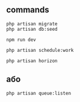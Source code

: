 ## commands
````````
php artisan migrate
php artisan db:seed

npm run dev

php artisan schedule:work

````````

````````
php artisan horizon
````````
## або
````````
php artisan queue:listen
````````
